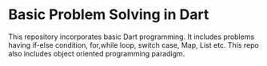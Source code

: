 # Basic Problem Solving in Dart
This repository incorporates basic Dart programming. It includes problems having if-else condition, for,while loop, switch case, Map, List etc. This repo also includes object oriented programming paradigm.
